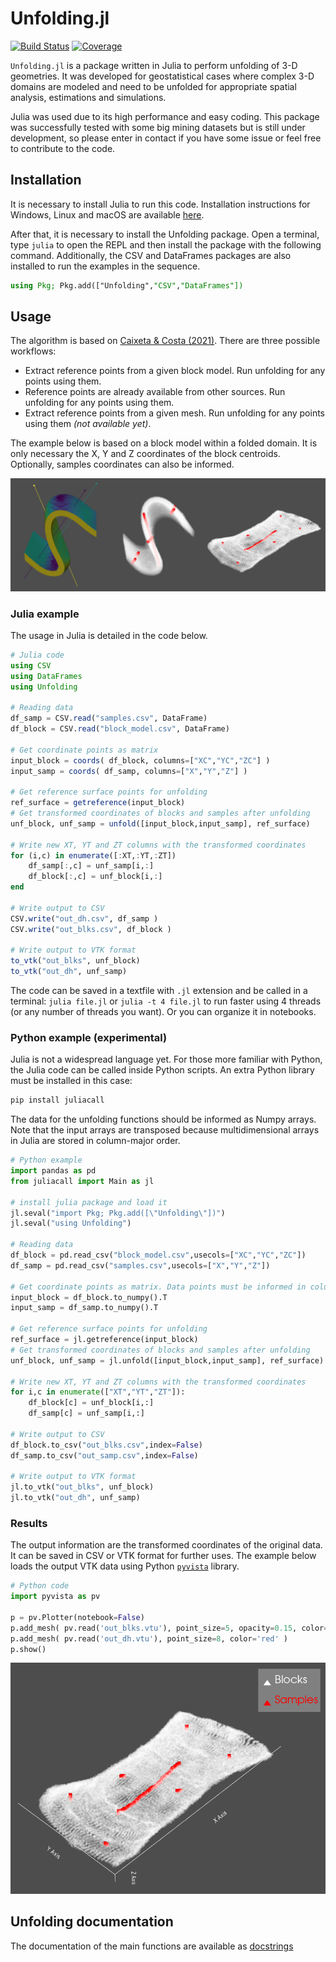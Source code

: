 # Unfolding.jl

[![Build Status][build-img]][build-url] [![Coverage][codecov-img]][codecov-url]

`Unfolding.jl` is a package written in Julia to perform unfolding of 3-D geometries. It was developed for geostatistical cases where complex 3-D domains are modeled and need to be unfolded for appropriate spatial analysis, estimations and simulations.

Julia was used due to its high performance and easy coding. This package was successfully tested with some big mining datasets but is still under development, so please enter in contact if you have some issue or feel free to contribute to the code.

## Installation

It is necessary to install Julia to run this code. Installation instructions for Windows, Linux and macOS are available [here](https://julialang.org/downloads/platform/).

After that, it is necessary to install the Unfolding package. Open a terminal, type `julia` to open the REPL and then install the package with the following command. Additionally, the CSV and DataFrames packages are also installed to run the examples in the sequence.

```julia
using Pkg; Pkg.add(["Unfolding","CSV","DataFrames"])
```

## Usage

The algorithm is based on [Caixeta & Costa (2021)](https://doi.org/10.1016/j.cageo.2021.104844). There are three possible workflows:

* Extract reference points from a given block model. Run unfolding for any points using them.
* Reference points are already available from other sources. Run unfolding for any points using them.
* Extract reference points from a given mesh. Run unfolding for any points using them _(not available yet)_.

The example below is based on a block model within a folded domain. It is only necessary the X, Y and Z coordinates of the block centroids. Optionally, samples coordinates can also be informed.

<p align="center">
  <img src="docs/images/unfolding_usage.png">
</p>

### Julia example

The usage in Julia is detailed in the code below.

```julia
# Julia code
using CSV
using DataFrames
using Unfolding

# Reading data
df_samp = CSV.read("samples.csv", DataFrame)
df_block = CSV.read("block_model.csv", DataFrame)

# Get coordinate points as matrix
input_block = coords( df_block, columns=["XC","YC","ZC"] )
input_samp = coords( df_samp, columns=["X","Y","Z"] )

# Get reference surface points for unfolding
ref_surface = getreference(input_block)
# Get transformed coordinates of blocks and samples after unfolding
unf_block, unf_samp = unfold([input_block,input_samp], ref_surface)

# Write new XT, YT and ZT columns with the transformed coordinates
for (i,c) in enumerate([:XT,:YT,:ZT])
    df_samp[:,c] = unf_samp[i,:]
    df_block[:,c] = unf_block[i,:]
end

# Write output to CSV
CSV.write("out_dh.csv", df_samp )
CSV.write("out_blks.csv", df_block )

# Write output to VTK format
to_vtk("out_blks", unf_block)
to_vtk("out_dh", unf_samp)
```

The code can be saved in a textfile with `.jl` extension and be called in a terminal: `julia file.jl` or `julia -t 4 file.jl` to run faster using 4 threads (or any number of threads you want). Or you can organize it in notebooks.

### Python example (experimental)

Julia is not a widespread language yet. For those more familiar with Python, the Julia code can be called inside Python scripts. An extra Python library must be installed in this case:

```python
pip install juliacall
```

The data for the unfolding functions should be informed as Numpy arrays. Note that the input arrays are transposed because multidimensional arrays in Julia are stored in column-major order.

```python
# Python example
import pandas as pd
from juliacall import Main as jl

# install julia package and load it
jl.seval("import Pkg; Pkg.add([\"Unfolding\"])")
jl.seval("using Unfolding")

# Reading data
df_block = pd.read_csv("block_model.csv",usecols=["XC","YC","ZC"])
df_samp = pd.read_csv("samples.csv",usecols=["X","Y","Z"])

# Get coordinate points as matrix. Data points must be informed in columns instead rows
input_block = df_block.to_numpy().T
input_samp = df_samp.to_numpy().T

# Get reference surface points for unfolding
ref_surface = jl.getreference(input_block)
# Get transformed coordinates of blocks and samples after unfolding
unf_block, unf_samp = jl.unfold([input_block,input_samp], ref_surface)

# Write new XT, YT and ZT columns with the transformed coordinates
for i,c in enumerate(["XT","YT","ZT"]):
    df_block[c] = unf_block[i,:]
    df_samp[c] = unf_samp[i,:]

# Write output to CSV
df_block.to_csv("out_blks.csv",index=False)
df_samp.to_csv("out_samp.csv",index=False)

# Write output to VTK format
jl.to_vtk("out_blks", unf_block)
jl.to_vtk("out_dh", unf_samp)
```

### Results

The output information are the transformed coordinates of the original data. It can be saved in CSV or VTK format for further uses. The example below loads the output VTK data using Python [`pyvista`](https://www.pyvista.org/) library.

```python
# Python code
import pyvista as pv

p = pv.Plotter(notebook=False)
p.add_mesh( pv.read('out_blks.vtu'), point_size=5, opacity=0.15, color='white' )
p.add_mesh( pv.read('out_dh.vtu'), point_size=8, color='red' )
p.show()
```

<p align="center">
  <img src="docs/images/result.png">
</p>


## Unfolding documentation

The documentation of the main functions are available as [docstrings](https://juliahub.com/docs/Unfolding)

[build-img]: https://img.shields.io/github/actions/workflow/status/rmcaixeta/Unfolding.jl/CI.yml?branch=master
[build-url]: https://github.com/rmcaixeta/Unfolding.jl/actions

[codecov-img]: https://codecov.io/gh/rmcaixeta/Unfolding.jl/branch/master/graph/badge.svg
[codecov-url]: https://codecov.io/gh/rmcaixeta/Unfolding.jl
